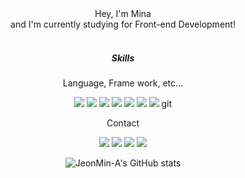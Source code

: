 <div align="center">
  Hey, I'm Mina
</div>
<div align="center">
  and I'm currently studying for Front-end Development!
</div>
</br>
<h5 align="center">Skills</h5>
<div align="center">
  <p>Language, Frame work, etc...</p>
  <img src="https://img.shields.io/badge/Vue.js-4FC08D?style=flat-square&logo=Vue.js&logoColor=white"/>
  <img src="https://img.shields.io/badge/nuxt-00DC82?style=flat-square&logo=nuxtdotjs&logoColor=white"/>
  <img src="https://img.shields.io/badge/JavaScript-F7DF1E?style=flat-square&logo=JavaScript&logoColor=white"/>
  <img src="https://img.shields.io/badge/TypeScript-3178C6?style=flat-square&logo=TypeScript&logoColor=white"/>
  <img src="https://img.shields.io/badge/git-F05032?style=flat-square&logo=git&logoColor=white"/>
  <img src="https://img.shields.io/badge/CSS3-1572B6?style=flat-square&logo=CSS3&logoColor=white"/>
  <img src="https://img.shields.io/badge/TailwindCSS-06B6D4?style=flat-square&logo=TailwindCSS&logoColor=white"/>
  git
  
</div>
<div align="center">
  <p>Contact</p>
  <img src="https://img.shields.io/badge/Gmail-EA4335?style=flat-square&logo=Gmail&logoColor=white"/>
  <img src="https://img.shields.io/badge/Notion-000000?style=flat-square&logo=Notion&logoColor=white"/>
  <img src="https://img.shields.io/badge/GitHub-181717?style=flat-square&logo=GitHub&logoColor=white"/>
  <a href="https://velog.io/@jeonminah13" target="_blank"><img src="https://img.shields.io/badge/Velog-20C997?style=flat-square&logo=Velog&logoColor=white"/></a>
</div>

<div align="center">
  
  ![JeonMin-A's GitHub stats](https://github-readme-stats.vercel.app/api?username=JeonMin-A&show_icons=true&theme=cobalt)
  
</div>

<!--
**poesoow/poesoow** is a ✨ _special_ ✨ repository because its `README.md` (this file) appears on your GitHub profile.

Here are some ideas to get you started:

- 🔭 I’m currently working on ...
- 🌱 I’m currently learning ...
- 👯 I’m looking to collaborate on ...
- 🤔 I’m looking for help with ...
- 💬 Ask me about ...
- 📫 How to reach me: ...
- 😄 Pronouns: ...
- ⚡ Fun fact: ...
-->

